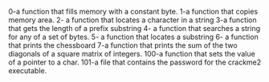0-a function that fills memory with a constant byte.
1-a function that copies memory area.
2- a function that locates a character in a string
3-a function that gets the length of a prefix substring
4- a function that searches a string for any of a set of bytes.
5- a function that locates a substring
6- a function that prints the chessboard
7-a function that prints the sum of the two diagonals of a square matrix of integers.
100-a function that sets the value of a pointer to a char.
101-a file that contains the password for the crackme2 executable.
